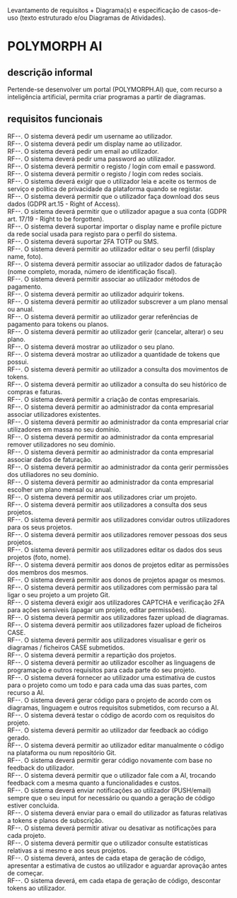 Levantamento de requisitos + Diagrama(s) e especificação de casos-de-uso (texto estruturado e/ou Diagramas de Atividades).  

# POLYMORPH AI

## descrição informal

Pertende-se desenvolver um portal (POLYMORPH.AI) que, com recurso a inteligência artificial, permita criar programas a partir de diagramas.


## requisitos funcionais

RF--. O sistema deverá pedir um username ao utilizador.  
RF--. O sistema deverá pedir um display name ao utilizador.  
RF--. O sistema deverá pedir um email ao utilizador.  
RF--. O sistema deverá pedir uma password ao utilizador.  
RF--. O sistema deverá permitir o registo / login com email e password.  
RF--. O sistema deverá permitir o registo / login com redes sociais.  
RF--. O sistema deverá exigir que o utilizador leia e aceite os termos de serviço e política de privacidade da plataforma quando se registar.  
RF--. O sistema deverá permitir que o utilizador faça download dos seus dados (GDPR art.15 - Right of Access).  
RF--. O sistema deverá permitir que o utilizador apague a sua conta (GDPR art. 17/19 - Right to be forgotten).  
RF--. O sistema deverá suportar importar o display name e profile picture da rede social usada para registo para o perfil do sistema.  
RF--. O sistema deverá suportar 2FA TOTP ou SMS.  
RF--. O sistema deverá permitir ao utilizador editar o seu perfil (display name, foto).  
RF--. O sistema deverá permitir associar ao utilizador dados de faturação (nome completo, morada, número de identificação fiscal).  
RF--. O sistema deverá permitir associar ao utilizador métodos de pagamento.  
RF--. O sistema deverá permitir ao utilizador adquirir tokens.  
RF--. O sistema deverá permitir ao utilizador subscrever a um plano mensal ou anual.  
RF--. O sistema deverá permitir ao utilizador gerar referências de pagamento para tokens ou planos.  
RF--. O sistema deverá permitir ao utilizador gerir (cancelar, alterar) o seu plano.  
RF--. O sistema deverá mostrar ao utilizador o seu plano.  
RF--. O sistema deverá mostrar ao utilizador a quantidade de tokens que possui.  
RF--. O sistema deverá permitir ao utilizador a consulta dos movimentos de tokens.  
RF--. O sistema deverá permitir ao utilizador a consulta do seu histórico de compras e faturas.  
RF--. O sistema deverá permitir a criação de contas empresariais.  
RF--. O sistema deverá permitir ao administrador da conta empresarial associar utilizadores existentes.  
RF--. O sistema deverá permitir ao administrador da conta empresarial criar utilizadores em massa no seu domínio.  
RF--. O sistema deverá permitir ao administrador da conta empresarial remover utilizadores no seu domínio.  
RF--. O sistema deverá permitir ao administrador da conta empresarial associar dados de faturação.  
RF--. O sistema deverá permitir ao administrador da conta gerir permissões dos utiliadores no seu domínio.  
RF--. O sistema deverá permitir ao administrador da conta empresarial escolher um plano mensal ou anual.  
RF--. O sistema deverá permitir aos utilizadores criar um projeto.  
RF--. O sistema deverá permitir aos utilizadores a consulta dos seus projetos.  
RF--. O sistema deverá permitir aos utilizadores convidar outros utilizadores para os seus projetos.  
RF--. O sistema deverá permitir aos utilizadores remover pessoas dos seus projetos.  
RF--. O sistema deverá permitir aos utilizadores editar os dados dos seus projetos (foto, nome).  
RF--. O sistema deverá permitir aos donos de projetos editar as permissões dos membros dos mesmos.  
RF--. O sistema deverá permitir aos donos de projetos apagar os mesmos.  
RF--. O sistema deverá permitir aos utilizadores com permissão para tal ligar o seu projeto a um projeto Git.  
RF--. O sistema deverá exigir aos utilizadores CAPTCHA e verificação 2FA para ações sensíveis (apagar um projeto, editar permissões).  
RF--. O sistema deverá permitir aos utilizadores fazer upload de diagramas.  
RF--. O sistema deverá permitir aos utilizadores fazer upload de ficheiros CASE.  
RF--. O sistema deverá permitir aos utilizadores visualisar e gerir os diagramas / ficheiros CASE submetidos.  
RF--. O sistema deverá permitir a repartição dos projetos.  
RF--. O sistema deverá permitir ao utilizador escolher as linguagens de programação e outros requisitos para cada parte do seu projeto.  
RF--. O sistema deverá fornecer ao utilizador uma estimativa de custos para o projeto como um todo e para cada uma das suas partes, com recurso a AI.  
RF--. O sistema deverá gerar código para o projeto de acordo com os diagramas, linguagem e outros requisitos submetidos, com recurso a AI.  
RF--. O sistema deverá testar o código de acordo com os requisitos do projeto.  
RF--. O sistema deverá permitir ao utilizador dar feedback ao código gerado.  
RF--. O sistema deverá permitir ao utilizador editar manualmente o código na plataforma ou num repositório Git.  
RF--. O sistema deverá permitir gerar código novamente com base no feedback do utilizador.  
RF--. O sistema deverá permitir que o utilizador fale com a AI, trocando feedback com a mesma quanto a funcionalidades e custos.  
RF--. O sistema deverá enviar notificações ao utilizador (PUSH/email) sempre que o seu input for necessário ou quando a geração de código estiver concluida.  
RF--. O sistema deverá enviar para o email do utilizador as faturas relativas a tokens e planos de subscrição.  
RF--. O sistema deverá permitir ativar ou desativar as notificações para cada projeto.  
RF--. O sistema deverá permitir que o utilizador consulte estatísticas relativas a si mesmo e aos seus projetos.  
RF--. O sistema deverá, antes de cada etapa de geração de código, apresentar a estimativa de custos ao utilizador e aguardar aprovação antes de começar.  
RF--. O sistema deverá, em cada etapa de geração de código, descontar tokens ao utilizador.  
